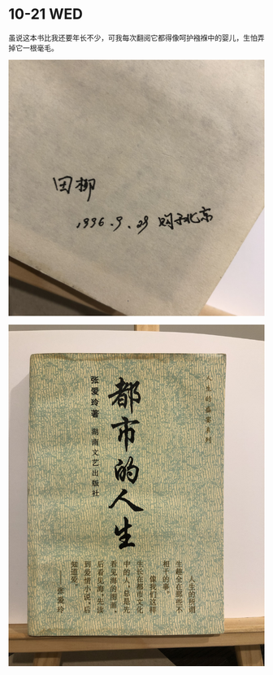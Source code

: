 # 10-21 WED

虽说这本书比我还要年长不少，可我每次翻阅它都得像呵护襁褓中的婴儿，生怕弄掉它一根毫毛。

![&#x539F;&#x4E66;&#x7684;&#x4E3B;&#x4EBA;](../../.gitbook/assets/img_5563.jpeg)

![&#x300A;&#x90FD;&#x5E02;&#x7684;&#x4EBA;&#x751F;&#x300B;&#x5F20;&#x7231;&#x73B2;](../../.gitbook/assets/img_5559.jpeg)



